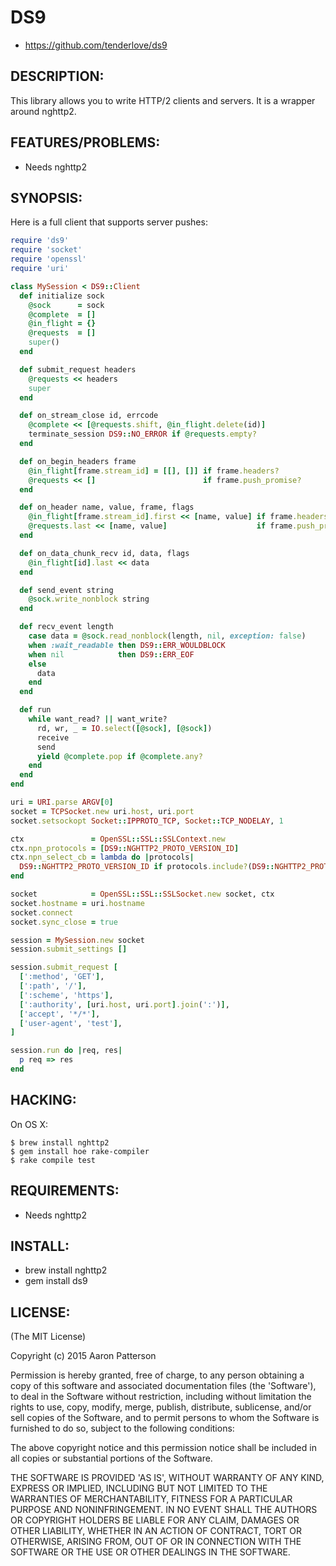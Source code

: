 # DS9

* https://github.com/tenderlove/ds9

## DESCRIPTION:

This library allows you to write HTTP/2 clients and servers.  It is a wrapper
around nghttp2.

## FEATURES/PROBLEMS:

* Needs nghttp2

## SYNOPSIS:

Here is a full client that supports server pushes:

```ruby
require 'ds9'
require 'socket'
require 'openssl'
require 'uri'

class MySession < DS9::Client
  def initialize sock
    @sock      = sock
    @complete  = []
    @in_flight = {}
    @requests  = []
    super()
  end

  def submit_request headers
    @requests << headers
    super
  end

  def on_stream_close id, errcode
    @complete << [@requests.shift, @in_flight.delete(id)]
    terminate_session DS9::NO_ERROR if @requests.empty?
  end

  def on_begin_headers frame
    @in_flight[frame.stream_id] = [[], []] if frame.headers?
    @requests << []                        if frame.push_promise?
  end

  def on_header name, value, frame, flags
    @in_flight[frame.stream_id].first << [name, value] if frame.headers?
    @requests.last << [name, value]                    if frame.push_promise?
  end

  def on_data_chunk_recv id, data, flags
    @in_flight[id].last << data
  end

  def send_event string
    @sock.write_nonblock string
  end

  def recv_event length
    case data = @sock.read_nonblock(length, nil, exception: false)
    when :wait_readable then DS9::ERR_WOULDBLOCK
    when nil            then DS9::ERR_EOF
    else
      data
    end
  end

  def run
    while want_read? || want_write?
      rd, wr, _ = IO.select([@sock], [@sock])
      receive
      send
      yield @complete.pop if @complete.any?
    end
  end
end

uri = URI.parse ARGV[0]
socket = TCPSocket.new uri.host, uri.port
socket.setsockopt Socket::IPPROTO_TCP, Socket::TCP_NODELAY, 1

ctx               = OpenSSL::SSL::SSLContext.new
ctx.npn_protocols = [DS9::NGHTTP2_PROTO_VERSION_ID]
ctx.npn_select_cb = lambda do |protocols|
  DS9::NGHTTP2_PROTO_VERSION_ID if protocols.include?(DS9::NGHTTP2_PROTO_VERSION_ID)
end

socket            = OpenSSL::SSL::SSLSocket.new socket, ctx
socket.hostname = uri.hostname
socket.connect
socket.sync_close = true

session = MySession.new socket
session.submit_settings []

session.submit_request [
  [':method', 'GET'],
  [':path', '/'],
  [':scheme', 'https'],
  [':authority', [uri.host, uri.port].join(':')],
  ['accept', '*/*'],
  ['user-agent', 'test'],
]

session.run do |req, res|
  p req => res
end
```

## HACKING:

On OS X:

```
$ brew install nghttp2
$ gem install hoe rake-compiler
$ rake compile test
```

## REQUIREMENTS:

* Needs nghttp2

## INSTALL:

* brew install nghttp2
* gem install ds9

## LICENSE:

(The MIT License)

Copyright (c) 2015 Aaron Patterson

Permission is hereby granted, free of charge, to any person obtaining
a copy of this software and associated documentation files (the
'Software'), to deal in the Software without restriction, including
without limitation the rights to use, copy, modify, merge, publish,
distribute, sublicense, and/or sell copies of the Software, and to
permit persons to whom the Software is furnished to do so, subject to
the following conditions:

The above copyright notice and this permission notice shall be
included in all copies or substantial portions of the Software.

THE SOFTWARE IS PROVIDED 'AS IS', WITHOUT WARRANTY OF ANY KIND,
EXPRESS OR IMPLIED, INCLUDING BUT NOT LIMITED TO THE WARRANTIES OF
MERCHANTABILITY, FITNESS FOR A PARTICULAR PURPOSE AND NONINFRINGEMENT.
IN NO EVENT SHALL THE AUTHORS OR COPYRIGHT HOLDERS BE LIABLE FOR ANY
CLAIM, DAMAGES OR OTHER LIABILITY, WHETHER IN AN ACTION OF CONTRACT,
TORT OR OTHERWISE, ARISING FROM, OUT OF OR IN CONNECTION WITH THE
SOFTWARE OR THE USE OR OTHER DEALINGS IN THE SOFTWARE.
